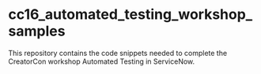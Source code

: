 # cc16_automated_testing_workshop_samples
This repository contains the code snippets needed to complete the CreatorCon workshop Automated Testing in ServiceNow. 
